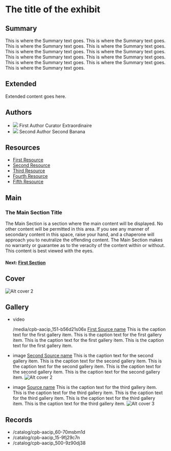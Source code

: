 # The title of the exhibit

## Summary

This is where the Summary text goes. This is where the Summary text goes. This is where the Summary text goes. This is where the Summary text goes. This is where the Summary text goes. This is where the Summary text goes. This is where the Summary text goes. This is where the Summary text goes. This is where the Summary text goes. This is where the Summary text goes. This is where the Summary text goes. 

## Extended 

Extended content goes here.

## Authors

- <img class="img-circle pull-left" src="/assets/author2.png"/>
  <a class="name">First Author</a>
  <a class="title">Curator Extraordinaire</a>
- <img class="img-circle pull-left" src="/assets/author.png"/>
  <a class="name">Second Author</a>
  <a class="title">Second Banana</a>

## Resources

- [First Resource](http://www.cpb.org/aboutpb/act)
- [Second Resource](http://www.cpb.org/aboutpb/act)
- [Third Resource](http://www.cpb.org/aboutpb/act)
- [Fourth Resource](http://www.cpb.org/aboutpb/act)
- [Fifth Resource](http://www.cpb.org/aboutpb/act)

## Main

### The Main Section Title

The Main Section is a section where the main content will be displayed. No other content will be permitted in this area. If you see any manner of secondary content in this space, raise your hand, and a chaperone will approach you to neutralize the offending content. The Main Section makes no warranty or guarantee as to the veracity of the content within or without. This content is best viewed with the eyes.

#### Next: [First Section](/exhibits/exampleexhibit/first)

## Cover
  <img title="cover title 2" alt="Alt cover 2" src="https://s3.amazonaws.com/americanarchive.org/exhibits/AAPB_Exhibit_Newsmagazines_image5.jpg">

## Gallery

- <a class="type">video</a>
  <!-- media-url for video or audio v -->
  <a class="media-url">/media/cpb-aacip_151-b56d21s06x</a>
  <a class="record-link" href="http://www.cpb.org/link1">First Source name</a>
  <a class="caption-text">This is the caption text for the first gallery item. This is the caption text for the first gallery item. This is the caption text for the first gallery item. This is the caption text for the first gallery item. </a>

- <a class="type">image</a>
  <a class="record-link" href="http://www.cpb.org/link1">Second Source name</a>
  <a class="caption-text">This is the caption text for the second gallery item. This is the caption text for the second gallery item. This is the caption text for the second gallery item. This is the caption text for the second gallery item. This is the caption text for the second gallery item. </a>
  <img title="cover title 2" alt="Alt cover 2" src="https://s3.amazonaws.com/americanarchive.org/exhibits/AAPB_Exhibit_Newsmagazines_image3.jpg">

- <a class="type">image</a>
  <a class="record-link" href="http://www.cpb.org/link1">Source name</a>
  <a class="caption-text">This is the caption text for the third gallery item. This is the caption text for the third gallery item. This is the caption text for the third gallery item. This is the caption text for the third gallery item. This is the caption text for the third gallery item. </a>
  <img title="cover title 3" alt="Alt cover 3" src="https://s3.amazonaws.com/americanarchive.org/exhibits/AAPB_Exhibit_Newsmagazines_image2.jpg">
    
## Records

- /catalog/cpb-aacip_60-70msbm1d
- /catalog/cpb-aacip_15-9fj29c7n
- /catalog/cpb-aacip_500-9z90dj38
